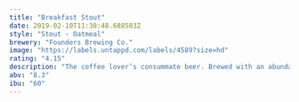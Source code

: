 ```yaml
---
title: "Breakfast Stout"
date: 2019-02-10T11:38:48.688503Z
style: "Stout - Oatmeal"
brewery: "Founders Brewing Co."
image: "https://labels.untappd.com/labels/4589?size=hd"
rating: "4.15"
description: "The coffee lover’s consummate beer. Brewed with an abundance of flaked oats, bitter and imported chocolates, and Sumatra and Kona coffee, this stout has an intense fresh-roasted java nose topped with a frothy, cinnamon-colored head that goes forever."
abv: "8.3"
ibu: "60"
---
```

